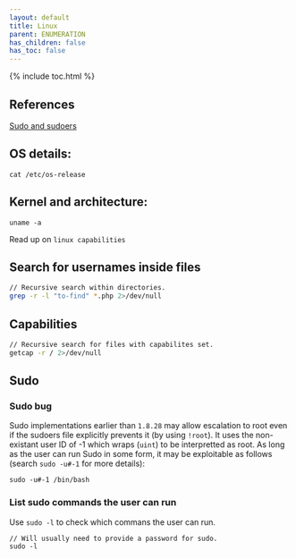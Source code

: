 ```yaml
---
layout: default
title: Linux
parent: ENUMERATION
has_children: false
has_toc: false
---
```


{% include toc.html %}

## References

[Sudo and sudoers](https://www.hostinger.com/tutorials/sudo-and-the-sudoers-file/)

## OS details:
```
cat /etc/os-release
```

## Kernel and architecture:
```
uname -a
```

Read up on `linux capabilities`

## Search for usernames inside files
```bash
// Recursive search within directories.
grep -r -l "to-find" *.php 2>/dev/null
``` 

## Capabilities
```bash
// Recursive search for files with capabilites set.
getcap -r / 2>/dev/null
```

## Sudo
### Sudo bug
Sudo implementations earlier than `1.8.28` may allow escalation to root even if the sudoers file explicitly prevents it (by using `!root`). It uses the non-existant user ID of -1 which wraps (`uint`) to be interpretted as root. As long as the user can run Sudo in some form, it may be exploitable as follows (search `sudo -u#-1` for more details):
```
sudo -u#-1 /bin/bash
```

### List sudo commands the user can run
Use `sudo -l` to check which commans the user can run.

```
// Will usually need to provide a password for sudo.
sudo -l
```
